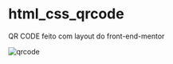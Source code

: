 # html_css_qrcode
QR CODE feito com layout do front-end-mentor


![qrcode](https://user-images.githubusercontent.com/112661800/197623371-66a6de0c-93c1-41ff-8932-03baf6455c5b.png)
